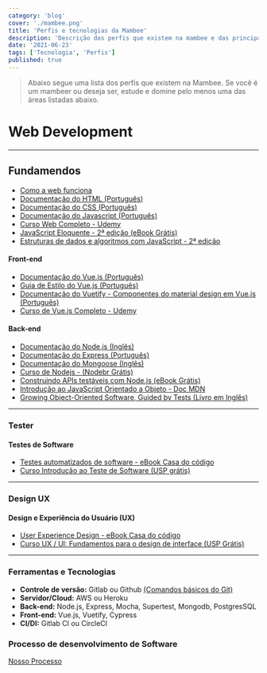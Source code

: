 ```yaml
---
category: 'blog'
cover: './mambee.png'
title: 'Perfis e tecnologias da Mambee'
description: 'Descrição dos perfis que existem na mambee e das principais tecnologias que utilizamos'
date: '2021-06-23'
tags: ['Tecnologia', 'Perfis']
published: true
---
```


> Abaixo segue uma lista dos perfis que existem na Mambee. Se você é um mambeer ou deseja ser, estude e domine pelo menos uma das áreas listadas abaixo.

# Web Development
---

## Fundamendos

* [Como a web funciona](https://developer.mozilla.org/pt-BR/docs/Aprender/Getting_started_with_the_web/Como_a_Web_funciona)
* [Documentação do HTML (Português)](https://developer.mozilla.org/pt-BR/docs/Web/HTML)
* [Documentação do CSS (Português)](https://developer.mozilla.org/pt-BR/docs/Web/CSS)
* [Documentação do Javascript (Português)](https://developer.mozilla.org/pt-BR/docs/Web/JavaScript/Guide)
* [Curso Web Completo - Udemy](https://www.udemy.com/curso-web/)
* [JavaScript Eloquente - 2ª edição (eBook Grátis)](https://github.com/braziljs/eloquente-javascript)
* [Estruturas de dados e algoritmos com JavaScript - 2ª edição](https://novatec.com.br/livros/estruturas-de-dados-algoritmos-em-javascript-2ed/)

#### Front-end

* [Documentação do Vue.js (Português)](https://br.vuejs.org/v2/guide/)
* [Guia de Estilo do Vue.js (Português)](https://br.vuejs.org/v2/style-guide/index.html)
* [Documentação do Vuetify - Componentes do material design em Vue.js (Português)](https://vuetifyjs.com/pt-BR/)
* [Curso de Vue.js Completo - Udemy](https://www.udemy.com/vue-js-completo/)

#### Back-end

* [Documentação do Node.js (Inglês)](https://nodejs.org/en/docs/)
* [Documentação do Express (Português)](https://expressjs.com/pt-br/)
* [Documentação do Mongoose (Inglês)](https://mongoosejs.com/docs/guide.html)
* [Curso de Nodejs - (Nodebr Grátis)](https://cursos.nodebr.org/)
* [Construindo APIs testáveis com Node.js (eBook Grátis)](https://leanpub.com/construindo-apis-testaveis-com-nodejs/)
* [Introdução ao JavaScript Orientado a Objeto - Doc MDN](https://developer.mozilla.org/pt-BR/docs/Web/JavaScript/Introduction_to_Object-Oriented_JavaScript)
* [Growing Object-Oriented Software, Guided by Tests (Livro em Inglês)](https://www.amazon.com.br/dp/B002TIOYVW/)

- - - -

### Tester

#### Testes de Software

* [Testes automatizados de software - eBook Casa do código](https://www.casadocodigo.com.br/products/livro-testes-de-software)
* [Curso Introdução ao Teste de Software (USP grátis)](https://www.coursera.org/learn/intro-teste-de-software)

- - - -

### Design UX

#### Design e Experiência do Usuário (UX)

* [User Experience Design - eBook Casa do código](https://www.casadocodigo.com.br/products/livro-ux-produtos-digitais)
* [Curso UX / UI: Fundamentos para o design de interface (USP Grátis)](https://www.coursera.org/learn/ux-ui-design-de-interface)

- - - -

### Ferramentas e Tecnologias

* **Controle de versão:** Gitlab ou Github [(Comandos básicos do Git)](https://gist.github.com/jesielviana/79b444d60933248e649d45e4ebbf0fb5)
* **Servidor/Cloud:** AWS ou Heroku
* **Back-end:** Node.js, Express, Mocha, Supertest, Mongodb, PostgresSQL
* **Front-end:** Vue.js, Vuetify, Cypress
* **CI/DI:** Gitlab CI ou CircleCI

### Processo de desenvolvimento de Software

[Nosso Processo](#) 
